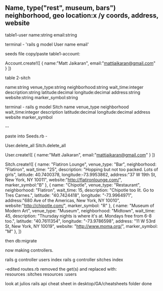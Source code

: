 Name,
type("rest", museum, bars")
neighborhood,
geo location:x /y
coords,
address,
website
----

table1-user
name:string
email:string

terminal - 'rails g model User name email'

seeds file copy/paste table1-account:

Account.create!([
  {
    name:"Matt Jaikaran",
    email:"mattjaikaran@gmail.com"
}
  ])



table 2-sitch

name:string
venue_type:string
neighborhood:string
wait_time:integer
description:string
latitude:decimal
longitude:decimal
address:string
website:string
marker_symbol:string

terminal -
rails g model Sitch name venue_type neighborhood wait_time:integer description latitude:decimal longitude:decimal address website marker_symbol

--

paste into Seeds.rb -

User.delete_all
Sitch.delete_all


User.create!([
  {
    name:"Matt Jaikaran",
    email:"mattjaikaran@gmail.com"
  }
])

  Sitch.create!([
    {
      name: "Flatiron Lounge",
      venue_type: "Bar",
      neighborhood: "Flatiron",
      wait_time: "25",
      description: "Hopping but not too packed. Lots of girls",
      latitude: 40.7400378,
      longitude:-73.9953862,
      address:"37 W 19th St, New York, NY 10011",
      website:"http://flatironlounge.com/",
      marker_symbol:"B"
    },
    {
      name: "Chipotle",
      venue_type: "Restaurant",
      neighborhood: "Flatiron",
      wait_time: 15,
      description: "Chipotle too lit. Go to Tres Carnes.",
      latitude: "40.7424418",
      longitude: "-73.9964971",
      address:"680 Ave of the Americas, New York, NY 10010",
      website:"http://chipotle.com/",
      marker_symbol: "R"
    },
    {
      name: "Museum of Modern Art",
      venue_type: "Museum",
      neighborhood: "Midtown",
      wait_time: 45,
      description: "Thursday nights is where it's at. Mondays free from 6-8 too.",
      latitude: "40.7611354",
      longitude: "-73.9786598",
      address: "11 W 53rd St, New York, NY 10019",
      website: "http://www.moma.org/",
      marker_symbol: "M"
    },
  ])

then db:migrate


now making controllers.

rails g controller users index
rails g controller sitches index

-edited routes.rb
removed the get(s) and replaced with:   
  resources :sitches
  resources :users















look at julios rails api cheat sheet in desktop/GA/cheatsheets folder
done
